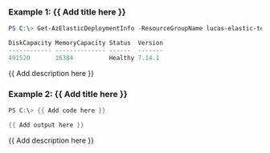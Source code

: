 ### Example 1: {{ Add title here }}
```powershell
PS C:\> Get-AzElasticDeploymentInfo -ResourceGroupName lucas-elastic-test -Name elastic-pwsh02

DiskCapacity MemoryCapacity Status  Version
------------ -------------- ------  -------
491520       16384          Healthy 7.14.1
```

{{ Add description here }}

### Example 2: {{ Add title here }}
```powershell
PS C:\> {{ Add code here }}

{{ Add output here }}
```

{{ Add description here }}

